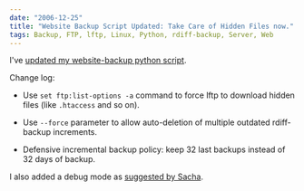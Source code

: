 ```yaml
---
date: "2006-12-25"
title: "Website Backup Script Updated: Take Care of Hidden Files now."
tags: Backup, FTP, lftp, Linux, Python, rdiff-backup, Server, Web
---
```


I've [updated my website-backup python script](https://github.com/kdeldycke/scripts/blob/master/website-backup.py).

Change log:

  * Use `set ftp:list-options -a` command to force lftp to download hidden files (like `.htaccess` and so on).

  * Use `--force` parameter to allow auto-deletion of multiple outdated rdiff-backup increments.

  * Defensive incremental backup policy: keep 32 last backups instead of 32 days of backup.

I also added a debug mode as [suggested by Sacha](https://kevin.deldycke.com/2006/11/website-backup-script-incremental-backup-feature-added/#comment-957).
